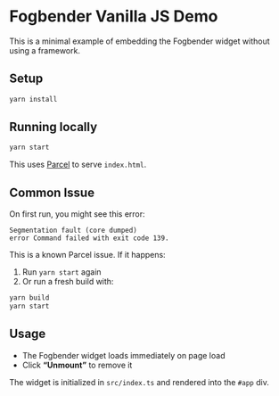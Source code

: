 # Fogbender Vanilla JS Demo

This is a minimal example of embedding the Fogbender widget without using a framework.

## Setup

```bash
yarn install
```

## Running locally

```bash
yarn start
```

This uses [Parcel](https://parceljs.org/) to serve `index.html`.

## Common Issue

On first run, you might see this error:

```
Segmentation fault (core dumped)
error Command failed with exit code 139.
```

This is a known Parcel issue. If it happens:

1. Run `yarn start` again
2. Or run a fresh build with:

```bash
yarn build
yarn start
```

## Usage

- The Fogbender widget loads immediately on page load
- Click **“Unmount”** to remove it

The widget is initialized in `src/index.ts` and rendered into the `#app` div.
